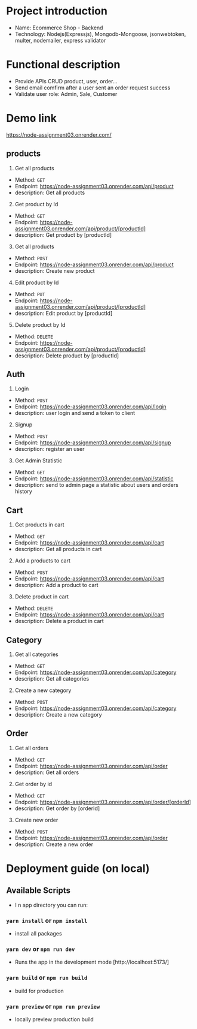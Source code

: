 # Project introduction

- Name: Ecommerce Shop - Backend
- Technology: Nodejs(Expressjs), Mongodb-Mongoose, jsonwebtoken, multer, nodemailer, express validator

# Functional description

- Provide APIs CRUD product, user, order...
- Send email comfirm after a user sent an order request success
- Validate user role: Admin, Sale, Customer

# Demo link

https://node-assignment03.onrender.com/

## products

1. Get all products

- Method: `GET`
- Endpoint: https://node-assignment03.onrender.com/api/product
- description: Get all products

2. Get product by Id

- Method: `GET`
- Endpoint: https://node-assignment03.onrender.com/api/product/[productId]
- description: Get product by [productId]

3. Get all products

- Method: `POST`
- Endpoint: https://node-assignment03.onrender.com/api/product
- description: Create new product

4. Edit product by Id

- Method: `PUT`
- Endpoint: https://node-assignment03.onrender.com/api/product/[productId]
- description: Edit product by [productId]

5. Delete product by Id

- Method: `DELETE`
- Endpoint: https://node-assignment03.onrender.com/api/product/[productId]
- description: Delete product by [productId]

## Auth

1. Login

- Method: `POST`
- Endpoint: https://node-assignment03.onrender.com/api/login
- description: user login and send a token to client

2. Signup

- Method: `POST`
- Endpoint: https://node-assignment03.onrender.com/api/signup
- description: register an user

3. Get Admin Statistic

- Method: `GET`
- Endpoint: https://node-assignment03.onrender.com/api/statistic
- description: send to admin page a statistic about users and orders history

## Cart

1. Get products in cart

- Method: `GET`
- Endpoint: https://node-assignment03.onrender.com/api/cart
- description: Get all products in cart

2. Add a products to cart

- Method: `POST`
- Endpoint: https://node-assignment03.onrender.com/api/cart
- description: Add a product to cart

3. Delete product in cart

- Method: `DELETE`
- Endpoint: https://node-assignment03.onrender.com/api/cart
- description: Delete a product in cart

## Category

1. Get all categories

- Method: `GET`
- Endpoint: https://node-assignment03.onrender.com/api/category
- description: Get all categories

2. Create a new category

- Method: `POST`
- Endpoint: https://node-assignment03.onrender.com/api/category
- description: Create a new category

## Order

1. Get all orders

- Method: `GET`
- Endpoint: https://node-assignment03.onrender.com/api/order
- description: Get all orders

2. Get order by id

- Method: `GET`
- Endpoint: https://node-assignment03.onrender.com/api/order/[orderId]
- description: Get order by [orderId]

3. Create new order

- Method: `POST`
- Endpoint: https://node-assignment03.onrender.com/api/order
- description: Create a new order

# Deployment guide (on local)

## Available Scripts

- I
  n app directory you can run:

### `yarn install` or `npm install`

- install all packages

### `yarn dev` or `npm run dev`

- Runs the app in the development mode [http://localhost:5173/]

### `yarn build` or `npm run build`

- build for production

### `yarn preview` or `npm run preview`

- locally preview production build
